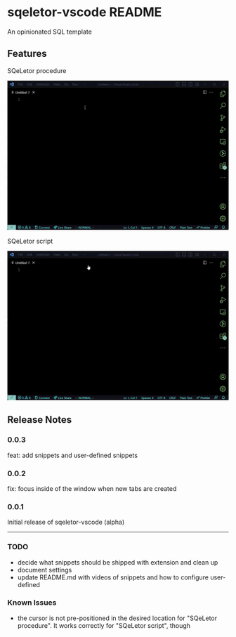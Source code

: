 # sqeletor-vscode README

An opinionated SQL template

## Features

SQeLetor procedure

![SQeLetor procedure](images/procedure_example.gif)

SQeLetor script

![SQeLetor script](images/script_example.gif)

## Release Notes

### 0.0.3

feat: add snippets and user-defined snippets

### 0.0.2

fix: focus inside of the window when new tabs are created

### 0.0.1

Initial release of sqeletor-vscode (alpha)

---

### TODO

* decide what snippets should be shipped with extension and clean up
* document settings
* update README.md with videos of snippets and how to configure user-defined

### Known Issues

* the cursor is not pre-positioned in the desired location for "SQeLetor procedure". It works correctly for "SQeLetor script", though
